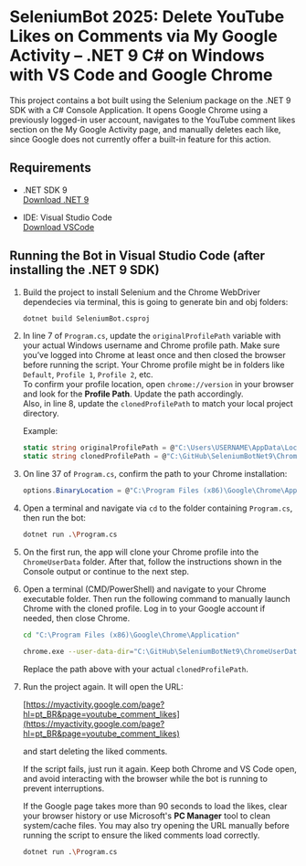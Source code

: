 # SeleniumBot 2025: Delete YouTube Likes on Comments via My Google Activity – .NET 9 C# on Windows with VS Code and Google Chrome

This project contains a bot built using the Selenium package on the .NET 9 SDK with a C# Console Application. It opens Google Chrome using a previously logged-in user account, navigates to the YouTube comment likes section on the My Google Activity page, and manually deletes each like, since Google does not currently offer a built-in feature for this action.

## Requirements

- .NET SDK 9  
  [Download .NET 9](https://dotnet.microsoft.com/en-us/download/dotnet/9.0)

- IDE: Visual Studio Code  
  [Download VSCode](https://code.visualstudio.com/download)

## Running the Bot in Visual Studio Code (after installing the .NET 9 SDK)

1. Build the project to install Selenium and the Chrome WebDriver dependecies via terminal, this is going to generate bin and obj folders:

   ```bash
   dotnet build SeleniumBot.csproj
   ```

2. In line 7 of `Program.cs`, update the `originalProfilePath` variable with your actual Windows username and Chrome profile path. Make sure you’ve logged into Chrome at least once and then closed the browser before running the script. Your Chrome profile might be in folders like `Default`, `Profile 1`, `Profile 2`, etc.  
   To confirm your profile location, open `chrome://version` in your browser and look for the **Profile Path**. Update the path accordingly.  
   Also, in line 8, update the `clonedProfilePath` to match your local project directory.

   Example:

   ```csharp
   static string originalProfilePath = @"C:\Users\USERNAME\AppData\Local\Google\Chrome\User Data\Profile 2";
   static string clonedProfilePath = @"C:\GitHub\SeleniumBotNet9\ChromeUserData";
   ```

3. On line 37 of `Program.cs`, confirm the path to your Chrome installation:

   ```csharp
   options.BinaryLocation = @"C:\Program Files (x86)\Google\Chrome\Application\chrome.exe";
   ```

4. Open a terminal and navigate via `cd` to the folder containing `Program.cs`, then run the bot:

   ```bash
   dotnet run .\Program.cs
   ```

5. On the first run, the app will clone your Chrome profile into the `ChromeUserData` folder. After that, follow the instructions shown in the Console output or continue to the next step.

6. Open a terminal (CMD/PowerShell) and navigate to your Chrome executable folder. Then run the following command to manually launch Chrome with the cloned profile. Log in to your Google account if needed, then close Chrome.

   ```bash
   cd "C:\Program Files (x86)\Google\Chrome\Application"
   ```

   ```bash
   chrome.exe --user-data-dir="C:\GitHub\SeleniumBotNet9\ChromeUserData" --profile-directory=Default
   ```

   Replace the path above with your actual `clonedProfilePath`.

7. Run the project again. It will open the URL:

   [https://myactivity.google.com/page?hl=pt_BR&page=youtube_comment_likes](https://myactivity.google.com/page?hl=pt_BR&page=youtube_comment_likes)

   and start deleting the liked comments.

   If the script fails, just run it again. Keep both Chrome and VS Code open, and avoid interacting with the browser while the bot is running to prevent interruptions.

   If the Google page takes more than 90 seconds to load the likes, clear your browser history or use Microsoft's **PC Manager** tool to clean system/cache files. You may also try opening the URL manually before running the script to ensure the liked comments load correctly.

   ```bash
   dotnet run .\Program.cs
   ```
